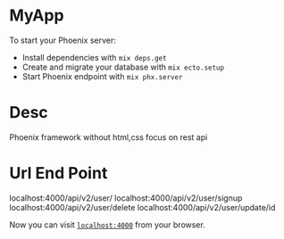 # MyApp

To start your Phoenix server:

  * Install dependencies with `mix deps.get`
  * Create and migrate your database with `mix ecto.setup`
  * Start Phoenix endpoint with `mix phx.server`

# Desc
  Phoenix framework without html,css 
  focus on rest api 
  
# Url End Point 
 localhost:4000/api/v2/user/
 localhost:4000/api/v2/user/signup
 localhost:4000/api/v2/user/delete
 localhost:4000/api/v2/user/update/id
    


 
Now you can visit [`localhost:4000`](http://localhost:4000) from your browser.


